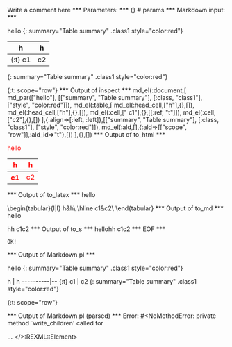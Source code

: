 Write a comment here
*** Parameters: ***
{} # params 
*** Markdown input: ***


hello
{: summary="Table summary" .class1 style="color:red"}

h         | h
----------|--
{:t}  c1  | c2
{: summary="Table summary" .class1 style="color:red"}



{:t: scope="row"}
*** Output of inspect ***
md_el(:document,[
	md_par(["hello"], [["summary", "Table summary"], [:class, "class1"], ["style", "color:red"]]),
	md_el(:table,[
		md_el(:head_cell,["h"],{},[]),
		md_el(:head_cell,["h"],{},[]),
		md_el(:cell,[" c1"],{},[[:ref, "t"]]),
		md_el(:cell,["c2"],{},[])
	],{:align=>[:left, :left]},[["summary", "Table summary"], [:class, "class1"], ["style", "color:red"]]),
	md_el(:ald,[],{:ald=>[["scope", "row"]],:ald_id=>"t"},[])
],{},[])
*** Output of to_html ***
<p class='class1' style='color:red'>hello</p>
<table class='class1' summary='Table summary' style='color:red'><thead><tr><th>h</th><th>h</th></tr></thead><tbody><tr><th scope='row' style='text-align: left;'> c1</th><td style='text-align: left;'>c2</td>
</tr></tbody></table>
*** Output of to_latex ***
hello

\begin{tabular}{l|l}
h&h\\
\hline 
 c1&c2\\
\end{tabular}
*** Output of to_md ***
hello

hh c1c2
*** Output of to_s ***
hellohh c1c2
*** EOF ***



	OK!



*** Output of Markdown.pl ***
<p>hello
{: summary="Table summary" .class1 style="color:red"}</p>

<p>h         | h
----------|--
{:t}  c1  | c2
{: summary="Table summary" .class1 style="color:red"}</p>

<p>{:t: scope="row"}</p>

*** Output of Markdown.pl (parsed) ***
Error: #<NoMethodError: private method `write_children' called for <div> ... </>:REXML::Element>
